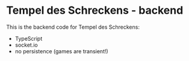 # Tempel des Schreckens - backend

This is the backend code for Tempel des Schreckens:

- TypeScript
- socket.io
- no persistence (games are transient!)
